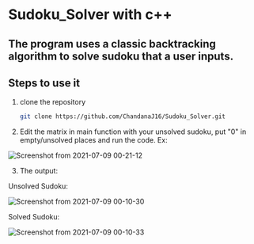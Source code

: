 # Sudoku_Solver with c++
## The program uses a classic backtracking algorithm to solve sudoku that a user inputs.

## Steps to use it

1. clone the repository
   ```sh
   git clone https://github.com/ChandanaJ16/Sudoku_Solver.git
   ```
2. Edit the matrix in main function with your unsolved sudoku, put "0" in empty/unsolved places and run the code.
Ex:

![Screenshot from 2021-07-09 00-21-12](https://user-images.githubusercontent.com/65539515/124977085-b349e480-e04d-11eb-94e2-1fd34b1043bf.png)

3. The output:

Unsolved Sudoku:

![Screenshot from 2021-07-09 00-10-30](https://user-images.githubusercontent.com/65539515/124977174-cf4d8600-e04d-11eb-8db4-01a7ca137698.png)

Solved Sudoku:

![Screenshot from 2021-07-09 00-10-33](https://user-images.githubusercontent.com/65539515/124977215-db394800-e04d-11eb-8e39-6d3cb827e170.png)
